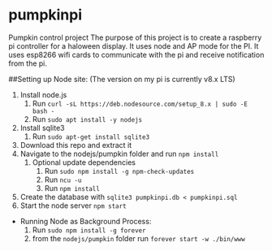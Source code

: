 # pumpkinpi
Pumpkin control project
The purpose of this project is to create a raspberry pi controller for a haloween display. It uses node and AP mode for the PI. It uses esp8266 wifi cards to communicate with the pi and receive notification from the pi.



##Setting up Node site:
(The version on my pi is currently v8.x LTS)

1. Install node.js 
    1. Run `curl -sL https://deb.nodesource.com/setup_8.x | sudo -E bash -`
    2. Run `sudo apt install -y nodejs`
2. Install sqlite3
    1. Run `sudo apt-get install sqlite3`
3. Download this repo and extract it
4. Navigate to the nodejs/pumpkin folder and run `npm install`
    1. Optional update dependencies
        1. Run `sudo npm install -g npm-check-updates` 
        2. Run `ncu -u`
        3. Run `npm install`
5. Create the database with `sqlite3 pumpkinpi.db < pumpkinpi.sql`
5. Start the node server `npm start` 
  - Running Node as Background Process:
    1. Run `sudo npm install -g forever`
    2. from the `nodejs/pumpkin` folder run `forever start -w ./bin/www`
